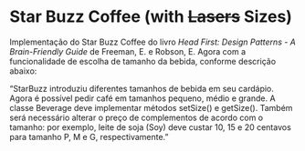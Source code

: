 # Star Buzz Coffee (with ~~Lasers~~ Sizes)

Implementação do Star Buzz Coffee do livro *Head First: Design Patterns - A Brain-Friendly Guide* de Freeman, E. e Robson, E.
Agora com a funcionalidade de escolha de tamanho da bebida, conforme descrição abaixo:

“StarBuzz introduziu diferentes tamanhos de bebida em seu cardápio. Agora é possível pedir
café em tamanhos pequeno, médio e grande. A classe Beverage deve implementar métodos
setSize() e getSize(). Também será necessário alterar o preço de complementos de acordo
com o tamanho: por exemplo, leite de soja (Soy) deve custar 10, 15 e 20 centavos para
tamanho P, M e G, respectivamente.”
